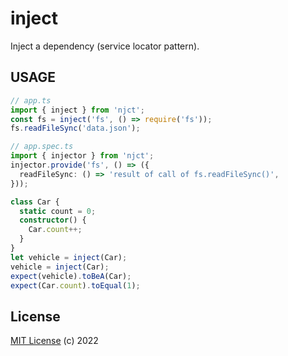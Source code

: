 # inject

Inject a dependency (service locator pattern).

## USAGE

```ts
// app.ts
import { inject } from 'njct';
const fs = inject('fs', () => require('fs'));
fs.readFileSync('data.json');

// app.spec.ts
import { injector } from 'njct';
injector.provide('fs', () => ({
  readFileSync: () => 'result of call of fs.readFileSync()',
}));
```

```ts
class Car {
  static count = 0;
  constructor() {
    Car.count++;
  }
}
let vehicle = inject(Car);
vehicle = inject(Car);
expect(vehicle).toBeA(Car);
expect(Car.count).toEqual(1);
```

## License

[MIT License](https://opensource.org/licenses/MIT) (c) 2022
